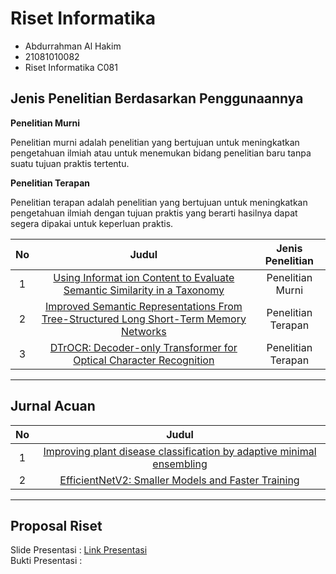# Riset Informatika

- Abdurrahman Al Hakim
- 21081010082
- Riset Informatika C081

## Jenis Penelitian Berdasarkan Penggunaannya

**Penelitian Murni**

Penelitian murni adalah penelitian yang bertujuan untuk meningkatkan pengetahuan ilmiah atau untuk menemukan bidang penelitian baru tanpa suatu tujuan praktis tertentu.

**Penelitian Terapan**

Penelitian terapan adalah penelitian yang bertujuan untuk meningkatkan pengetahuan ilmiah dengan tujuan praktis yang berarti hasilnya dapat segera dipakai untuk keperluan praktis.

|No   |Judul   |Jenis Penelitian   |
|:-:|:-:|:-:|
|1   |[Using Informat ion Content to Evaluate Semantic Similarity in a Taxonomy ](https://www.ijcai.org/Proceedings/95-1/Papers/059.pdf)  |Penelitian Murni   |
|2   |[Improved Semantic Representations From Tree-Structured Long Short-Term Memory Networks](https://arxiv.org/pdf/1503.00075v3.pdf)  |Penelitian Terapan   |
|3   |[DTrOCR: Decoder-only Transformer for Optical Character Recognition](https://arxiv.org/pdf/2308.15996)  |Penelitian Terapan   |

---

## Jurnal Acuan
|No   |Judul   |
|:-:|:-:|
|1   |[Improving plant disease classification by adaptive minimal ensembling](https://www.frontiersin.org/journals/artificial-intelligence/articles/10.3389/frai.2022.868926/full)  |
|2   |[EfficientNetV2: Smaller Models and Faster Training](https://arxiv.org/pdf/2104.00298v3.pdf)  |
---

## Proposal Riset
Slide Presentasi : [Link Presentasi](https://www.canva.com/design/DAGZkVaoOlw/cNpZMjdtx03x7ugcKKEfeQ/view?utm_content=DAGZkVaoOlw&utm_campaign=designshare&utm_medium=link2&utm_source=uniquelinks&utlId=hb2f1f9a5e7)<br>
Bukti Presentasi : 
